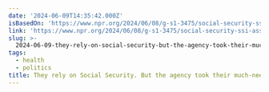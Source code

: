 ```yaml
---
date: '2024-06-09T14:35:42.000Z'
isBasedOn: 'https://www.npr.org/2024/06/08/g-s1-3475/social-security-ssi-asset-limits'
link: 'https://www.npr.org/2024/06/08/g-s1-3475/social-security-ssi-asset-limits'
slug: >-
  2024-06-09-they-rely-on-social-security-but-the-agency-took-their-much-needed-benefit
tags:
  - health
  - politics
title: They rely on Social Security. But the agency took their much-needed benefit
---
```

 
